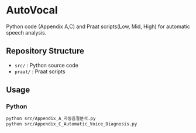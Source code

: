 # AutoVocal

Python code (Appendix A,C) and Praat scripts(Low, Mid, High) for automatic speech analysis.

## Repository Structure
- `src/` : Python source code
- `praat/` : Praat scripts

## Usage
### Python
```bash
python src/Appendix_A_자동음절분석.py
python src/Appendix_C_Automatic_Voice_Diagnosis.py
